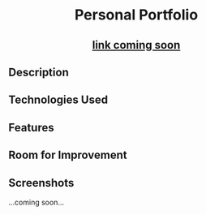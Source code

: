 # <div align="center">Personal Portfolio</div>

## <div align="center">[link coming soon](https://github.com/doozles411/portfolio)</div>

## Description

## Technologies Used

## Features

## Room for Improvement

## Screenshots
...coming soon...